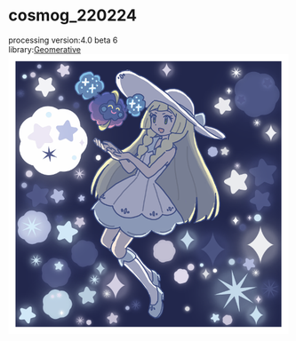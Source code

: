 # cosmog_220224
processing version:4.0 beta 6  
library:[Geomerative](http://www.ricardmarxer.com/geomerative/)  
![](https://github.com/yuyurigi/cosmog_220224/blob/main/220224_035536_2843_2.png)
